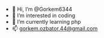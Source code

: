 - 👋 Hi, I’m @Gorkem6344
- 👀 I’m interested in coding
- 🌱 I’m currently learning php
- 📫 gorkem.ozbator.44@gmail.com

<!---
Gorkem6344/Gorkem6344 is a ✨ special ✨ repository because its `README.md` (this file) appears on your GitHub profile.
You can click the Preview link to take a look at your changes.
--->

